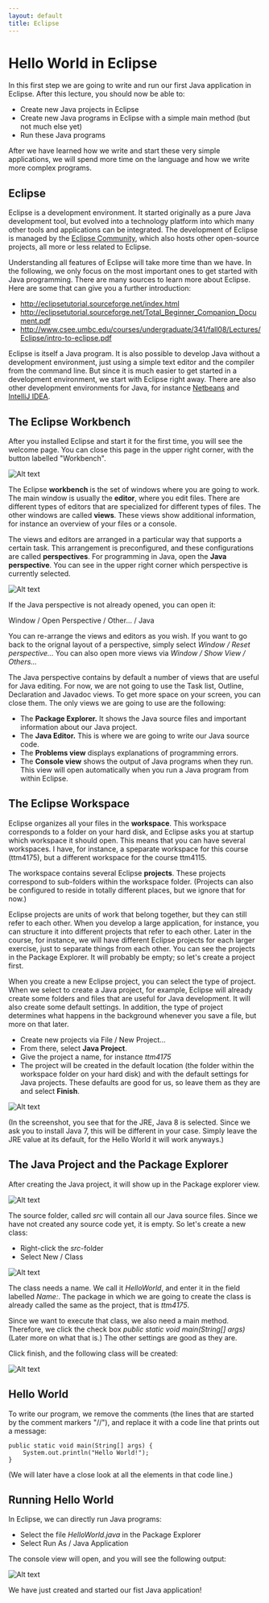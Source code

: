 ```yaml
---
layout: default
title: Eclipse
---
```



# Hello World in Eclipse

In this first step we are going to write and run our first Java application in Eclipse.
After this lecture, you should now be able to:

* Create new Java projects in Eclipse
* Create new Java programs in Eclipse with a simple main method (but not much else yet)
* Run these Java programs

After we have learned how we write and start these very simple applications, we will spend more time on the language and how we write more complex programs.


## Eclipse 

Eclipse is a development environment. It started originally as a pure Java development tool, but evolved into a technology platform into which many other tools and applications can be integrated. The development of Eclipse is managed by the [Eclipse Community], which also hosts other open-source projects, all more or less related to Eclipse. 

[Eclipse Community]: http://www.eclipse.org/

Understanding all features of Eclipse will take more time than we have. In the following, we only focus on the most important ones to get started with Java programming. There are many sources to learn more about Eclipse. 
Here are some that can give you a further introduction:

* http://eclipsetutorial.sourceforge.net/index.html
* http://eclipsetutorial.sourceforge.net/Total_Beginner_Companion_Document.pdf
* http://www.csee.umbc.edu/courses/undergraduate/341/fall08/Lectures/Eclipse/intro-to-eclipse.pdf

Eclipse is itself a Java program. It is also possible to develop Java without a development environment, just using a simple text editor and the compiler from the command line. But since it is much easier to get started in a development environment, we start with Eclipse right away. There are also other development environments for Java, for instance [Netbeans] and [IntelliJ IDEA].

[Netbeans]: https://netbeans.org/
[IntelliJ IDEA]: http://www.jetbrains.com/idea/


## The Eclipse Workbench

After you installed Eclipse and start it for the first time, you will see the welcome page. You can close this page in the upper right corner, with the button labelled "Workbench".

![Alt text](images/welcome.png)

The Eclipse **workbench** is the set of windows where you are going to work. The main window is usually the **editor**, where you edit files. There are different types of editors that are specialized for different types of files. The other windows are called **views**. These views show additional information, for instance an overview of your files or a console.

The views and editors are arranged in a particular way that supports a certain task. This arrangement is preconfigured, and these configurations are called **perspectives**. For programming in Java, open the **Java perspective**. You can see in the upper right corner which perspective is currently selected. 

![Alt text](images/perspective.png)

If the Java perspective is not already opened, you can open it:

Window / Open Perspective / Other... / Java 

You can re-arrange the views and editors as you wish. If you want to go back to the orignal layout of a perspective, simply select *Window / Reset perspective...* You can also open more views via *Window / Show View / Others...*

The Java perspective contains by default a number of views that are useful for Java editing. For now, we are not going to use the Task list, Outline, Declaration and Javadoc views. To get more space on your screen, you can close them.
The only views we are going to use are the following:

* The **Package Explorer.** It shows the Java source files and important information about our Java project.
* The **Java Editor.** This is where we are going to write our Java source code.
* The **Problems view** displays explanations of programming errors.
* The **Console view** shows the output of Java programs when they run. This view will open automatically when you run a Java program from within Eclipse.


## The Eclipse Workspace

Eclipse organizes all your files in the **workspace**. This workspace corresponds to a folder on your hard disk, and Eclipse asks you at startup which workspace it should open. This means that you can have several workspaces. I have, for instance, a speparate workspace for this course (ttm4175), but a different workspace for the course ttm4115.


The workspace contains several Eclipse **projects**. These projects correspond to sub-folders within the workspace folder. (Projects can also be configured to reside in totally different places, but we ignore that for now.)

Eclipse projects are units of work that belong together, but they can still refer to each other. When you develop a large application, for instance, you can structure it into different projects that refer to each other. Later in the course, for instance, we will have different Eclipse projects for each larger exercise, just to separate things from each other.
You can see the projects in the Package Explorer. It will probably be empty; so let's create a project first.

When you create a new Eclipse project, you can select the type of project. When we select to create a Java project, for example, Eclipse will already create some folders and files that are useful for Java development. It will also create some default settings. In addition, the type of project determines what happens in the background whenever you save a file, but more on that later.

* Create new projects via File / New Project...
* From there, select **Java Project**.
* Give the project a name, for instance *ttm4175*
* The project will be created in the default location (the folder within the workspace folder on your hard disk) and with the default settings for Java projects. These defaults are good for us, so leave them as they are and select **Finish**.

![Alt text](images/new-project.png)

(In the screenshot, you see that for the JRE, Java 8 is selected. Since we ask you to install Java 7, this will be different in your case. Simply leave the JRE value at its default, for the Hello World it will work anyways.)

## The Java Project and the Package Explorer

After creating the Java project, it will show up in the Package explorer view.

![Alt text](images/new-project-view.png)

The source folder, called *src* will contain all our Java source files. Since we have not created any source code yet, it is empty. So let's create a new class:

* Right-click the *src*-folder
* Select New / Class

![Alt text](images/new-class-wizard.png)

The class needs a name. We call it *HelloWorld*, and enter it in the field labelled *Name:*. The package in which we are going to create the class is already called the same as the project, that is *ttm4175*. 

Since we want to execute that class, we also need a main method. Therefore, we click the check box *public static void main(String[] args)* (Later more on what that is.) The other settings are good as they are.

Click finish, and the following class will be created:

![Alt text](images/new-class-editor.png)

## Hello World

To write our program, we remove the comments (the lines that are started by the comment markers "//"), and replace it with a code line that prints out a message:

	public static void main(String[] args) {
		System.out.println("Hello World!");
	}

(We will later have a close look at all the elements in that code line.)

## Running Hello World

In Eclipse, we can directly run Java programs:

* Select the file *HelloWorld.java* in the Package Explorer
* Select Run As / Java Application

The console view will open, and you will see the following output:

![Alt text](images/console-hello-world.png)


We have just created and started our fist Java application!